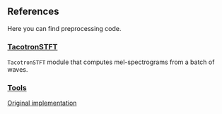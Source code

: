 ## References

Here you can find preprocessing code.

### [TacotronSTFT](./tacotron_stft.md)

`TacotronSTFT` module that computes mel-spectrograms from a batch of waves.

### [Tools](./tools.md)

[Original implementation](https://github.com/NVIDIA/mellotron/blob/master/yin.py)

